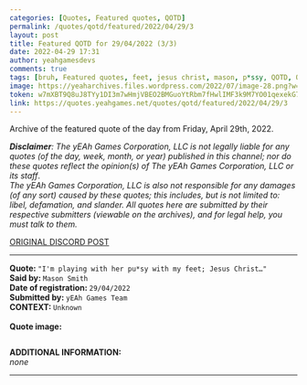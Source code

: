 ```yaml
---
categories: [Quotes, Featured quotes, QOTD]
permalink: /quotes/qotd/featured/2022/04/29/3
layout: post
title: Featured QOTD for 29/04/2022 (3/3)
date: 2022-04-29 17:31
author: yeahgamesdevs
comments: true
tags: [bruh, Featured quotes, feet, jesus christ, mason, p*ssy, QOTD, Quotes]
image: https://yeaharchives.files.wordpress.com/2022/07/image-28.png?w=508
token: w7mXBT9Q8uJ8TYy1DI3m7wHmjVBEO2BMGuoYtRbm7fHwlIMF3k9M7YO01qexekG7TEUzKfbAWgDgF7Hy44wqcS51BboEICA7GZlBHQwT6ngsRVnHPJ9CChU63GlNKJ1C917ApKnpZYfk
link: https://quotes.yeahgames.net/quotes/qotd/featured/2022/04/29/3
---
```

<!-- wp:paragraph -->
<p>Archive of the featured quote of the day from Friday, April 29th, 2022. </p>
<!-- /wp:paragraph -->

<!-- wp:paragraph -->
<p><em><strong>Disclaimer</strong>: The yEAh Games Corporation, LLC is not legally liable for any quotes (of the day, week, month, or year) published in this channel; nor do these quotes reflect the opinion(s) of The yEAh Games Corporation, LLC or its staff</em>.<br><em>The yEAh Games Corporation, LLC is also not responsible for any damages (of any sort) caused by these quotes; this includes, but is not limited to: libel, defamation, and slander. All quotes here are submitted by their respective submitters (viewable on the archives), and for legal help, you must talk to them.</em><br><a href="https://cdn.discordapp.com/attachments/958100064079839303/964566123628609628/unknown.png"></a></p>
<!-- /wp:paragraph -->

<!-- wp:buttons {"layout":{"type":"flex","justifyContent":"left"}} -->
<div class="wp-block-buttons"><!-- wp:button {"textColor":"vivid-cyan-blue","align":"center","style":{"border":{"radius":"18px"}},"className":"is-style-fill"} -->
<div class="wp-block-button aligncenter is-style-fill"><a class="wp-block-button__link has-vivid-cyan-blue-color has-text-color wp-element-button" href="https://discord.com/channels/887052880782176266/958100064079839303/969697717074927737" style="border-radius:18px;">ORIGINAL DISCORD POST</a></div>
<!-- /wp:button --></div>
<!-- /wp:buttons -->

<!-- wp:separator {"align":"center","className":"is-style-wide"} -->
<hr class="wp-block-separator aligncenter has-alpha-channel-opacity is-style-wide" />
<!-- /wp:separator -->

<!-- wp:paragraph -->
<p><strong>Quote: </strong><code>"I'm playing with her pu*sy with my feet; Jesus Christ…"</code><br><strong>Said by: </strong><code>Mason Smith</code><br><strong>Date of registration: </strong><code>29/04/2022</code> <br><strong>Submitted by: </strong><code>yEAh Games Team</code><br><strong>CONTEXT: </strong><code>Unknown<br></code><br><strong>Quote image:</strong></p>
<!-- /wp:paragraph -->

<!-- wp:image {"id":794,"sizeSlug":"large","linkDestination":"none"} -->
<figure class="wp-block-image size-large"><img src="https://yeaharchives.files.wordpress.com/2022/07/image-28.png?w=508" alt="" class="wp-image-794" /></figure>
<!-- /wp:image -->

<!-- wp:paragraph -->
<p><strong>ADDITIONAL INFORMATION:</strong><br><em>none</em></p>
<!-- /wp:paragraph -->

<!-- wp:separator {"className":"is-style-wide"} -->
<hr class="wp-block-separator has-alpha-channel-opacity is-style-wide" />
<!-- /wp:separator -->
